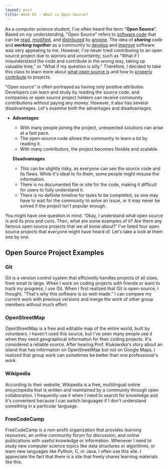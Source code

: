 ```yaml
---
layout: post
title: Week 01 - What is Open Source?
---
```


As a computer science student, I've often heard the term "**Open Source**". Based on _my understanding_, "Open Source" refers to <u>software code</u> that can be <u>read</u>, <u>modified</u>, and <u>distributed</u> by <u>anyone</u>. The idea of **_sharing_** code and **_working together_** as a community to <u>develop</u> and <u>improve</u> software was very appealing to me. However, I've never tried contributing to an open source project due to _worries_ and _uncertainty_, such as "What if I misunderstand the code and contribute in the wrong way, taking up valuable time," or "What if my question is silly." Therefore, I decided to take this class to learn more about <u>what open source is</u> and how to <u>properly contribute</u> to projects.

<!--more-->

"Open source" is often portrayed as having only positive attributes. Developers can learn and study by reading the source code, and companies or open source project holders can receive community contributions without paying any money. However, it also has several disadvantages. Let's examine both the advantages and disadvantages.

- **Advantages**

  - With many people joining the project, unexpected solutions can arise at a fast pace.
  - The open-source code allows the community to learn a lot by reading it.
  - With many contributors, the project becomes flexible and scalable.

  **Disadvantages**

  - This can be slightly risky, as everyone can see the source code and its flaws. While it's ideal to fix them, some people might misuse the information.
  - There is no documented file or site for the code, making it difficult for users to fully understand it.
  - There is no definite timeline for tasks to be completed, so one may have to wait for the community to solve an issue, or it may never be solved if the project isn't popular enough.

You might have one question in mind. 'Okay, I understand what open source is and its pros and cons. Then, what are some examples of it? Are there any famous open source projects that we all know about?' I've listed four open source projects that everyone might have heard of. Let's take a look at them one by one.

## Open Source Project Examples

### Git

Git is a version control system that efficiently handles projects of all sizes, from small to large. When I work on coding projects with friends or want to track my progress, I use Git. When I first realized that Git is open-source, I thought, "That's why this software is so well-made." I can compare my current work with previous versions and merge the work of other group members without much effort.

### OpenStreetMap

OpenStreetMap is a free and editable map of the entire world, built by volunteers. I haven't used this source, but I've seen many people use it when they need geographical information for their coding projects. It's considered a reliable source. After hearing Prof. Klukowska's story about an island that has information on OpenStreetMap but not on Google Maps, I realized that group work can sometimes be better than one professional's work.

### Wikipedia

According to their website, Wikipedia is a free, multilingual online encyclopedia that is written and maintained by a community through open collaboration. I frequently use it when I need to search for knowledge and it's convenient because I can switch languages if I don't understand something in a particular language.

### FreeCodeCamp

FreeCodeCamp is a non-profit organization that provides learning resources, an online community forum for discussion, and online publications with useful knowledge or information. Whenever I need to study new computer science topics like data structures or algorithms, or learn new languages like Python, C, or Java, I often use this site. I appreciate the fact that there is a site that freely shares learning materials like this.
